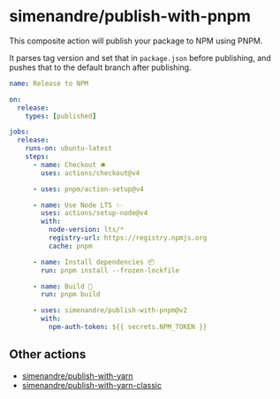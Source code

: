 # simenandre/publish-with-pnpm

This composite action will publish your package to NPM using PNPM.

It parses tag version and set that in `package.json` before publishing, and pushes that
to the default branch after publishing.

```yaml
name: Release to NPM

on:
  release:
    types: [published]

jobs:
  release:
    runs-on: ubuntu-latest
    steps:
      - name: Checkout 🛎️
        uses: actions/checkout@v4

      - uses: pnpm/action-setup@v4

      - name: Use Node LTS ✨
        uses: actions/setup-node@v4
        with:
          node-version: lts/*
          registry-url: https://registry.npmjs.org
          cache: pnpm

      - name: Install dependencies 📦️
        run: pnpm install --frozen-lockfile

      - name: Build 🔨
        run: pnpm build

      - uses: simenandre/publish-with-pnpm@v2
        with:
          npm-auth-token: ${{ secrets.NPM_TOKEN }}
```

## Other actions

- [simenandre/publish-with-yarn](https://github.com/simenandre/publish-with-yarn)
- [simenandre/publish-with-yarn-classic](https://github.com/simenandre/publish-with-yarn-classic)
